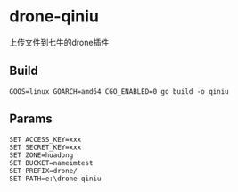 # drone-qiniu
上传文件到七牛的drone插件

## Build
```
GOOS=linux GOARCH=amd64 CGO_ENABLED=0 go build -o qiniu
```

## Params

```
SET ACCESS_KEY=xxx
SET SECRET_KEY=xxx
SET ZONE=huadong
SET BUCKET=nameimtest
SET PREFIX=drone/
SET PATH=e:\drone-qiniu
```
